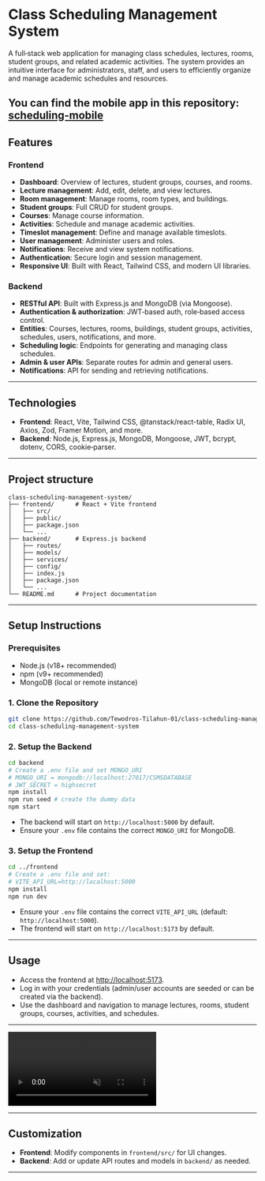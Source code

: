 # Class Scheduling Management System

A full‑stack web application for managing class schedules, lectures, rooms, student groups, and related academic activities. The system provides an intuitive interface for administrators, staff, and users to efficiently organize and manage academic schedules and resources.

You can find the mobile app in this repository:
[scheduling-mobile](https://github.com/Yosef64/scheduling-mobile)
---

## Features

### Frontend
- **Dashboard**: Overview of lectures, student groups, courses, and rooms.
- **Lecture management**: Add, edit, delete, and view lectures.
- **Room management**: Manage rooms, room types, and buildings.
- **Student groups**: Full CRUD for student groups.
- **Courses**: Manage course information.
- **Activities**: Schedule and manage academic activities.
- **Timeslot management**: Define and manage available timeslots.
- **User management**: Administer users and roles.
- **Notifications**: Receive and view system notifications.
- **Authentication**: Secure login and session management.
- **Responsive UI**: Built with React, Tailwind CSS, and modern UI libraries.

### Backend
- **RESTful API**: Built with Express.js and MongoDB (via Mongoose).
- **Authentication & authorization**: JWT‑based auth, role‑based access control.
- **Entities**: Courses, lectures, rooms, buildings, student groups, activities, schedules, users, notifications, and more.
- **Scheduling logic**: Endpoints for generating and managing class schedules.
- **Admin & user APIs**: Separate routes for admin and general users.
- **Notifications**: API for sending and retrieving notifications.

---

## Technologies

- **Frontend**: React, Vite, Tailwind CSS, @tanstack/react-table, Radix UI, Axios, Zod, Framer Motion, and more.
- **Backend**: Node.js, Express.js, MongoDB, Mongoose, JWT, bcrypt, dotenv, CORS, cookie‑parser.

---

## Project structure

```
class-scheduling-management-system/
├── frontend/      # React + Vite frontend
│   ├── src/
│   ├── public/
│   ├── package.json
│   └── ...
├── backend/       # Express.js backend
│   ├── routes/
│   ├── models/
│   ├── services/
│   ├── config/
│   ├── index.js
│   ├── package.json
│   └── ...
└── README.md      # Project documentation
```

---

## Setup Instructions

### Prerequisites
- Node.js (v18+ recommended)
- npm (v9+ recommended)
- MongoDB (local or remote instance)

### 1. Clone the Repository
```bash
git clone https://github.com/Tewodros-Tilahun-01/class-scheduling-management-system.git
cd class-scheduling-management-system
```

### 2. Setup the Backend
```bash
cd backend
# Create a .env file and set MONGO_URI
# MONGO_URI = mongodb://localhost:27017/CSMSDATABASE
# JWT_SECRET = highsecret
npm install
npm run seed # create the dummy data
npm start
```
- The backend will start on `http://localhost:5000` by default.
- Ensure your `.env` file contains the correct `MONGO_URI` for MongoDB.


### 3. Setup the Frontend
```bash
cd ../frontend
# Create a .env file and set:
# VITE_API_URL=http://localhost:5000
npm install
npm run dev
```

- Ensure your `.env` file contains the correct `VITE_API_URL` (default: `http://localhost:5000`).
- The frontend will start on `http://localhost:5173` by default.

---

## Usage
- Access the frontend at [http://localhost:5173](http://localhost:5173).
- Log in with your credentials (admin/user accounts are seeded or can be created via the backend).
- Use the dashboard and navigation to manage lectures, rooms, student groups, courses, activities, and schedules.

---

<video src="preview/Screencast.mp4" controls muted playsinline style="max-width:100%;height:auto;"></video>

---

## Customization
- **Frontend**: Modify components in `frontend/src/` for UI changes.
- **Backend**: Add or update API routes and models in `backend/` as needed.

---






